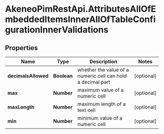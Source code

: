 # AkeneoPimRestApi.AttributesAllOfEmbeddedItemsInnerAllOfTableConfigurationInnerValidations

## Properties

Name | Type | Description | Notes
------------ | ------------- | ------------- | -------------
**decimalsAllowed** | **Boolean** | whether the value of a numeric cell can hold a decimal part | [optional] 
**max** | **Number** | maximum value of a numeric cell | [optional] 
**maxLength** | **Number** | maximum length of a text cell | [optional] 
**min** | **Number** | minimum value of a numeric cell | [optional] 


